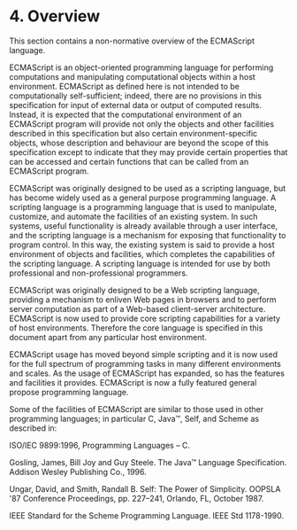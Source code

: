 
# 4. Overview
This section contains a non-normative overview of the ECMAScript language.

ECMAScript is an object-oriented programming language for performing computations and manipulating computational objects within a host environment. ECMAScript as defined here is not intended to be computationally self-sufficient; indeed, there are no provisions in this specification for input of external data or output of computed results. Instead, it is expected that the computational environment of an ECMAScript program will provide not only the objects and other facilities described in this specification but also certain environment-specific objects, whose description and behaviour are beyond the scope of this specification except to indicate that they may provide certain properties that can be accessed and certain functions that can be called from an ECMAScript program.

ECMAScript was originally designed to be used as a scripting language, but has become widely used as a general purpose programming language. A scripting language is a programming language that is used to manipulate, customize, and automate the facilities of an existing system. In such systems, useful functionality is already available through a user interface, and the scripting language is a mechanism for exposing that functionality to program control. In this way, the existing system is said to provide a host environment of objects and facilities, which completes the capabilities of the scripting language. A scripting language is intended for use by both professional and non-professional programmers.

ECMAScript was originally designed to be a Web scripting language, providing a mechanism to enliven Web pages in browsers and to perform server computation as part of a Web-based client-server architecture. ECMAScript is now used to provide core scripting capabilities for a variety of host environments. Therefore the core language is specified in this document apart from any particular host environment.

ECMAScript usage has moved beyond simple scripting and it is now used for the full spectrum of programming tasks in many different environments and scales. As the usage of ECMAScript has expanded, so has the features and facilities it provides. ECMAScript is now a fully featured general propose programming language.

Some of the facilities of ECMAScript are similar to those used in other programming languages; in particular C, Java™, Self, and Scheme as described in:

ISO/IEC 9899:1996, Programming Languages – C.

Gosling, James, Bill Joy and Guy Steele. The Java™ Language Specification. Addison Wesley Publishing Co., 1996.

Ungar, David, and Smith, Randall B. Self: The Power of Simplicity. OOPSLA '87 Conference Proceedings, pp. 227–241, Orlando, FL, October 1987.

IEEE Standard for the Scheme Programming Language. IEEE Std 1178-1990.